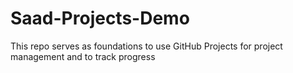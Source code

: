 # Saad-Projects-Demo
This repo serves as foundations to use GitHub Projects for project management and to track progress
